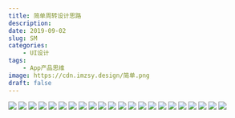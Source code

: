 ```yaml
---
title: 简单周转设计思路
description: 
date: 2019-09-02
slug: SM
categories: 
    - UI设计
tags: 
    - App产品思维
image: https://cdn.imzsy.design/简单.png
draft: false
---
```




![](https://cdn.imzsy.design/Fh24v3zcrbN-VEkOy9POP-4uiYET)
![](https://cdn.imzsy.design/FuSB3-8G2gXlPDayb6VnsPKg_U64)
![](https://cdn.imzsy.design/FhfLYKtQBpo7WSAbBahKd6RQvlTZ)
![](https://cdn.imzsy.design/Fgi7dwMJHenXnbijMNDbxJSd7-VQ)
![](https://cdn.imzsy.design/Flx7F_5S9X7ppixk5d-K0taafhNh)
![](https://cdn.imzsy.design/FoZQN4a5kfE4Pn9PYv_sAPVjjsIS)
![](https://cdn.imzsy.design/FnHNpQPcl4glzS4wRoma6-IoUCxs)
![](https://cdn.imzsy.design/Fj8WardoSmWfWP4z9VEEziq38sDs)
![](https://cdn.imzsy.design/FvvciIg4u4_ps7kCtnklX0jkPD1Y)
![](https://cdn.imzsy.design/Fp9vYyAuXfvA4Oqs2YVtPdfTFII_)
![](https://cdn.imzsy.design/FhmyG7J-_hVmnqha_cTH5mnjrct9)
![](https://cdn.imzsy.design/FvKnSBefk1HTiuxdocbfbKFAPfsJ)
![](https://cdn.imzsy.design/Fsx-gG7Ul_QSaM8Pbz7DtjRpXjk0)
![](https://cdn.imzsy.design/Fn7iTSDdykEAFtPL1TM2GO9KqPuT)
![](https://cdn.imzsy.design/FlIfsV3jsvShX_szfEfuOBi4YT2z)
![](https://cdn.imzsy.design/FtaGqTnkQp4oUvAZFalakjolE2dr)
![](https://cdn.imzsy.design/Fn7nOGLdA0gxR-fBFcJaPqxzr_0Y)
![](https://cdn.imzsy.design/FsB_0cleXwozyhnafUEx7Tc8tEvV)
![](https://cdn.imzsy.design/Fv1KFZFmTSjwwWyGErMAVAyQNlCg)
![](https://cdn.imzsy.design/FgWgWuw3-wJslzOSMLFkzum3rbyp)
![](https://cdn.imzsy.design/FhycpcPSGPfYV3sgWnfJssT4-igb)
![](https://cdn.imzsy.design/FtRVZBivPLYszz5IYg4KTWHATxoq)